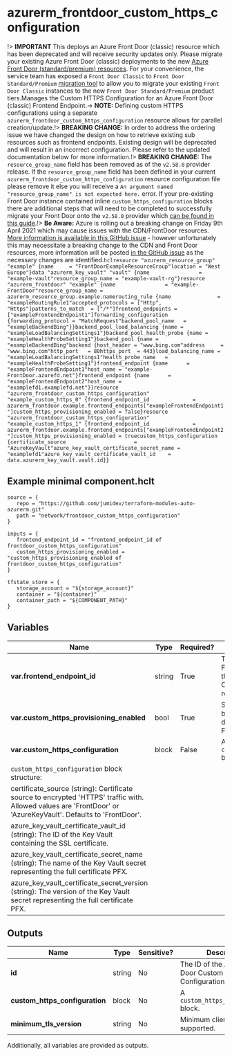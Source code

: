 # azurerm_frontdoor_custom_https_configuration

!> **IMPORTANT** This deploys an Azure Front Door (classic) resource which has been deprecated and will receive security updates only. Please migrate your existing Azure Front Door (classic) deployments to the new [Azure Front Door (standard/premium) resources](https://registry.terraform.io/providers/hashicorp/azurerm/latest/docs/resources/cdn_frontdoor_custom_domain). For your convenience, the service team has exposed a `Front Door Classic` to `Front Door Standard/Premium` [migration tool](https://learn.microsoft.com/azure/frontdoor/tier-migration) to allow you to migrate your existing `Front Door Classic` instances to the new `Front Door Standard/Premium` product tiers.Manages the Custom HTTPS Configuration for an Azure Front Door (classic) Frontend Endpoint.-> **NOTE:** Defining custom HTTPS configurations using a separate `azurerm_frontdoor_custom_https_configuration` resource allows for parallel creation/update.!> **BREAKING CHANGE:** In order to address the ordering issue we have changed the design on how to retrieve existing sub resources such as frontend endpoints. Existing design will be deprecated and will result in an incorrect configuration. Please refer to the updated documentation below for more information.!> **BREAKING CHANGE:** The `resource_group_name` field has been removed as of the `v2.58.0` provider release. If the `resource_group_name` field has been defined in your current `azurerm_frontdoor_custom_https_configuration` resource configuration file please remove it else you will receive a `An argument named "resource_group_name" is not expected here.` error. If your pre-existing Front Door instance contained inline `custom_https_configuration` blocks there are additional steps that will need to be completed to successfully migrate your Front Door onto the `v2.58.0` provider which [can be found in this guide](../guides/2.58.0-frontdoor-upgrade-guide.html).!> **Be Aware:** Azure is rolling out a breaking change on Friday 9th April 2021 which may cause issues with the CDN/FrontDoor resources. [More information is available in this GitHub issue](https://github.com/hashicorp/terraform-provider-azurerm/issues/11231) - however unfortunately this may necessitate a breaking change to the CDN and Front Door resources, more information will be posted [in the GitHub issue](https://github.com/hashicorp/terraform-provider-azurerm/issues/11231) as the necessary changes are identified.```hclresource "azurerm_resource_group" "example" {name     = "FrontDoorExampleResourceGroup"location = "West Europe"}data "azurerm_key_vault" "vault" {name                = "example-vault"resource_group_name = "example-vault-rg"}resource "azurerm_frontdoor" "example" {name                = "example-FrontDoor"resource_group_name = azurerm_resource_group.example.namerouting_rule {name               = "exampleRoutingRule1"accepted_protocols = ["Http", "Https"]patterns_to_match  = ["/*"]frontend_endpoints = ["exampleFrontendEndpoint1"]forwarding_configuration {forwarding_protocol = "MatchRequest"backend_pool_name   = "exampleBackendBing"}}backend_pool_load_balancing {name = "exampleLoadBalancingSettings1"}backend_pool_health_probe {name = "exampleHealthProbeSetting1"}backend_pool {name = "exampleBackendBing"backend {host_header = "www.bing.com"address     = "www.bing.com"http_port   = 80https_port  = 443}load_balancing_name = "exampleLoadBalancingSettings1"health_probe_name   = "exampleHealthProbeSetting1"}frontend_endpoint {name      = "exampleFrontendEndpoint1"host_name = "example-FrontDoor.azurefd.net"}frontend_endpoint {name      = "exampleFrontendEndpoint2"host_name = "examplefd1.examplefd.net"}}resource "azurerm_frontdoor_custom_https_configuration" "example_custom_https_0" {frontend_endpoint_id              = azurerm_frontdoor.example.frontend_endpoints["exampleFrontendEndpoint1"]custom_https_provisioning_enabled = false}resource "azurerm_frontdoor_custom_https_configuration" "example_custom_https_1" {frontend_endpoint_id              = azurerm_frontdoor.example.frontend_endpoints["exampleFrontendEndpoint2"]custom_https_provisioning_enabled = truecustom_https_configuration {certificate_source                      = "AzureKeyVault"azure_key_vault_certificate_secret_name = "examplefd1"azure_key_vault_certificate_vault_id    = data.azurerm_key_vault.vault.id}}```

## Example minimal component.hclt

```hcl
source = {
   repo = "https://github.com/jumidev/terraform-modules-auto-azurerm.git" 
   path = "network/frontdoor_custom_https_configuration" 
}

inputs = {
   frontend_endpoint_id = "frontend_endpoint_id of frontdoor_custom_https_configuration" 
   custom_https_provisioning_enabled = "custom_https_provisioning_enabled of frontdoor_custom_https_configuration" 
}

tfstate_store = {
   storage_account = "${storage_account}" 
   container = "${container}" 
   container_path = "${COMPONENT_PATH}" 
}

```

## Variables

| Name | Type | Required? |  Description |
| ---- | ---- | --------- |  ----------- |
| **var.frontend_endpoint_id** | string | True | The ID of the Front Door Frontend Endpoint which this configuration refers to. Changing this forces a new resource to be created. | 
| **var.custom_https_provisioning_enabled** | bool | True | Should the HTTPS protocol be enabled for this custom domain associated with the Front Door? | 
| **var.custom_https_configuration** | block | False | A `custom_https_configuration` block. | 
| `custom_https_configuration` block structure: || 
|   certificate_source (string): Certificate source to encrypted 'HTTPS' traffic with. Allowed values are 'FrontDoor' or 'AzureKeyVault'. Defaults to 'FrontDoor'. ||
|   azure_key_vault_certificate_vault_id (string): The ID of the Key Vault containing the SSL certificate. ||
|   azure_key_vault_certificate_secret_name (string): The name of the Key Vault secret representing the full certificate PFX. ||
|   azure_key_vault_certificate_secret_version (string): The version of the Key Vault secret representing the full certificate PFX. ||



## Outputs

| Name | Type | Sensitive? | Description |
| ---- | ---- | --------- | --------- |
| **id** | string | No  | The ID of the Azure Front Door Custom HTTPS Configuration. | 
| **custom_https_configuration** | block | No  | A `custom_https_configuration` block. | 
| **minimum_tls_version** | string | No  | Minimum client TLS version supported. | 

Additionally, all variables are provided as outputs.
